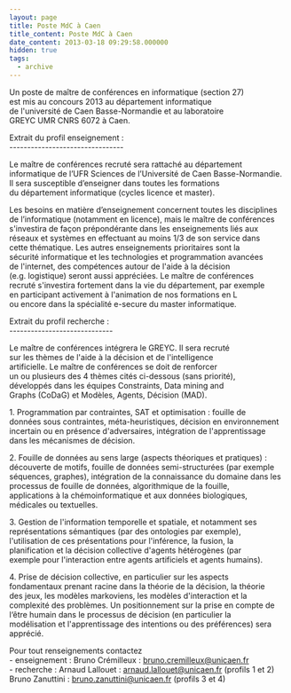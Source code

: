 ```yaml
---
layout: page
title: Poste MdC à Caen
title_content: Poste MdC à Caen
date_content: 2013-03-18 09:29:58.000000
hidden: true
tags:
  - archive
---
```

Un poste de maître de conférences en informatique (section 27)  
est mis au concours 2013 au département informatique  
de l'université de Caen Basse-Normandie et au laboratoire  
GREYC UMR CNRS 6072 à Caen.  
  
Extrait du profil enseignement :  
\------------------------------\--  
  
Le maître de conférences recruté sera rattaché au département  
informatique de l’UFR Sciences de l’Université de Caen Basse-Normandie.  
Il sera susceptible d’enseigner dans toutes les formations  
du département informatique (cycles licence et master).  
  
Les besoins en matière d’enseignement concernent toutes les disciplines  
de l’informatique (notamment en licence), mais le maître de conférences  
s'investira de façon prépondérante dans les enseignements liés aux  
réseaux et systèmes en effectuant au moins 1/3 de son service dans  
cette thématique. Les autres enseignements prioritaires sont la  
sécurité informatique et les technologies et programmation avancées  
de l'internet, des compétences autour de l'aide à la décision  
(e.g. logistique) seront aussi appréciées. Le maître de conférences  
recruté s'investira fortement dans la vie du département, par exemple  
en participant activement à l'animation de nos formations en L  
ou encore dans la spécialité e-secure du master informatique.  
  
  
Extrait du profil recherche :  
\-----------------------------  
  
Le maître de conférences intégrera le GREYC. Il sera recruté  
sur les thèmes de l'aide à la décision et de l'intelligence  
artificielle. Le maître de conférences se doit de renforcer  
un ou plusieurs des 4 thèmes cités ci-dessous (sans priorité),  
développés dans les équipes Constraints, Data mining and  
Graphs (CoDaG) et Modèles, Agents, Décision (MAD).  
  
1\. Programmation par contraintes, SAT et optimisation : fouille de  
données sous contraintes, méta-heuristiques, décision en environnement  
incertain ou en présence d'adversaires, intégration de l'apprentissage  
dans les mécanismes de décision.  
  
2\. Fouille de données au sens large (aspects théoriques et pratiques) :  
découverte de motifs, fouille de données semi-structurées (par exemple  
séquences, graphes), intégration de la connaissance du domaine dans les  
processus de fouille de données, algorithmique de la fouille,  
applications à la chémoinformatique et aux données biologiques,  
médicales ou textuelles.  
  
3\. Gestion de l'information temporelle et spatiale, et notamment ses  
représentations sémantiques (par des ontologies par exemple),  
l'utilisation de ces présentations pour l'inférence, la fusion, la  
planification et la décision collective d'agents hétérogènes (par  
exemple pour l'interaction entre agents artificiels et agents humains).  
  
4\. Prise de décision collective, en particulier sur les aspects  
fondamentaux prenant racine dans la théorie de la décision, la théorie  
des jeux, les modèles markoviens, les modèles d'interaction et la  
complexité des problèmes. Un positionnement sur la prise en compte de  
l‘être humain dans le processus de décision (en particulier la  
modélisation et l'apprentissage des intentions ou des préférences) sera  
apprécié.  
  
Pour tout renseignements contactez  
\- enseignement : Bruno Crémilleux :
[bruno.cremilleux@unicaen.fr](mailto:bruno.cremilleux@unicaen.fr)  
\- recherche : Arnaud Lallouet :
[arnaud.lallouet@unicaen.fr](mailto:arnaud.lallouet@unicaen.fr) (profils 1 et
2)  
Bruno Zanuttini :
[bruno.zanuttini@unicaen.fr](mailto:bruno.zanuttini@unicaen.fr) (profils 3 et
4)

